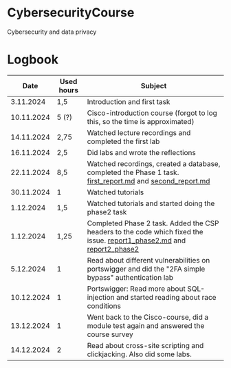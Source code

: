 # CybersecurityCourse
Cybersecurity and data privacy


# Logbook


| Date | Used hours | Subject |
| --- | --- | --- |
| 3.11.2024 | 1,5 | Introduction and first task |
| 10.11.2024 | 5 (?) | Cisco-introduction course (forgot to log this, so the time is approximated) |
| 14.11.2024 | 2,75 | Watched lecture recordings and completed the first lab |
| 16.11.2024 | 2,5 | Did labs and wrote the reflections |
| 22.11.2024 | 8,5 | Watched recordings, created a database, completed the Phase 1 task. [first_report.md](https://github.com/EmiliaSmeds/CybersecurityCourse/blob/main/First_report.md) and [second_report.md](https://github.com/EmiliaSmeds/CybersecurityCourse/blob/main/second_report.md) |
| 30.11.2024 | 1 | Watched tutorials |
| 1.12.2024 | 1,5 | Watched tutorials and started doing the phase2 task |
| 1.12.2024 | 1,25 | Completed Phase 2 task. Added the CSP headers to the code which fixed the issue. [report1_phase2.md](https://github.com/EmiliaSmeds/CybersecurityCourse/blob/main/report1_phase2.md) and [report2_phase2](https://github.com/EmiliaSmeds/CybersecurityCourse/blob/main/report2_phase2.md) 
| 5.12.2024 | 1 | Read about different vulnerabilities on portswigger and did the "2FA simple bypass" authentication lab |
| 10.12.2024 | 1 | Portswigger: Read more about SQL-injection and started reading about race conditions |
| 13.12.2024 | 1 | Went back to the Cisco-course, did a module test again and answered the course survey |
| 14.12.2024 | 2 | Read about cross-site scripting and clickjacking. Also did some labs. |
